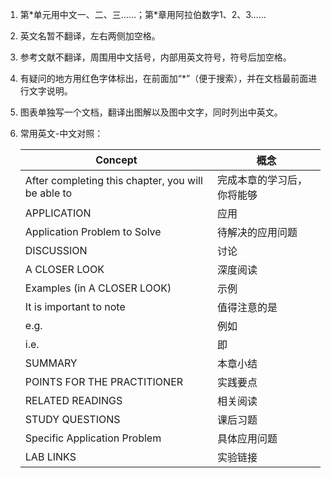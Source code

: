 1. 第\*单元用中文一、二、三……；第\*章用阿拉伯数字1、2、3……

2. 英文名暂不翻译，左右两侧加空格。

3. 参考文献不翻译，周围用中文括号，内部用英文符号，符号后加空格。

4. 有疑问的地方用红色字体标出，在前面加“*”（便于搜索），并在文档最前面进行文字说明。

5. 图表单独写一个文档，翻译出图解以及图中文字，同时列出中英文。

6. 常用英文-中文对照：

   | Concept                                            | 概念                       |
   | -------------------------------------------------- | -------------------------- |
   | After completing this chapter, you will be able to | 完成本章的学习后，你将能够 |
   | APPLICATION                                        | 应用                       |
   | Application Problem to Solve                       | 待解决的应用问题           |
   | DISCUSSION                                         | 讨论                       |
   | A CLOSER LOOK                                      | 深度阅读                   |
   | Examples (in A CLOSER LOOK)                        | 示例                       |
   | It is important to note                            | 值得注意的是               |
   | e.g.                                               | 例如                       |
   | i.e.                                               | 即                         |
   | SUMMARY                                            | 本章小结                   |
   | POINTS  FOR THE PRACTITIONER                       | 实践要点                   |
   | RELATED READINGS                                   | 相关阅读                   |
   | STUDY QUESTIONS                                    | 课后习题                   |
   | Specific  Application Problem                      | 具体应用问题               |
   | LAB LINKS                                          | 实验链接                   |

   